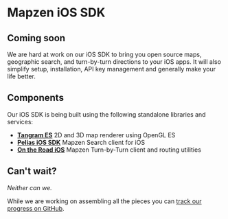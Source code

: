 # Mapzen iOS SDK

## Coming soon

We are hard at work on our iOS SDK to bring you open source maps, geographic search, and turn-by-turn directions to your iOS apps. It will also simplify setup, installation, API key management and generally make your life better.

## Components

Our iOS SDK is being built using the following standalone libraries and services:

* **[Tangram ES](https://github.com/tangrams/tangram-es)** 2D and 3D map renderer using OpenGL ES
* **[Pelias iOS SDK](https://github.com/pelias/pelias-ios-sdk)** Mapzen Search client for iOS
* **[On the Road iOS](https://github.com/mapzen/on-the-road_ios)** Mapzen Turn-by-Turn client and routing utilities

## Can't wait?

*Neither can we.*

While we are working on assembling all the pieces you can [track our progress on GitHub](https://github.com/mapzen/ios).
